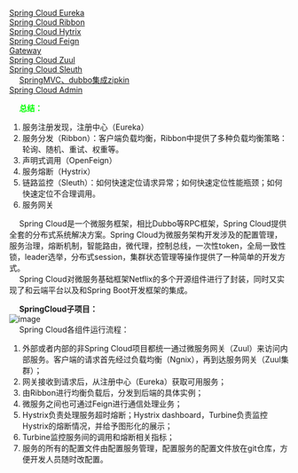 

[Spring Cloud Eureka](/docs/microService/SpringCloudNetflix/Eureka.md)  
[Spring Cloud Ribbon](/docs/microService/SpringCloudNetflix/Ribbon.md)  
[Spring Cloud Hytrix](/docs/microService/SpringCloudNetflix/Hytrix.md)  
[Spring Cloud Feign](/docs/microService/SpringCloudNetflix/Feign.md)  
[Gateway](/docs/microService/microservices/Gateway.md)  
[Spring Cloud Zuul](/docs/microService/SpringCloudNetflix/Zuul.md)  
[Spring Cloud Sleuth](/docs/microService/SpringCloudNetflix/Sleuth.md)  
&emsp; [SpringMVC、dubbo集成zipkin](/docs/microService/SpringCloudNetflix/zipkin.md)  
[Spring Cloud Admin](/docs/microService/SpringCloudNetflix/SpringBootAdmin.md)  
<!-- 
[Spring Cloud Config]  
[Spring Cloud Bus]  
[Spring Cloud Security]  
-->

<!-- 
Spring CLoud系列
https://mp.weixin.qq.com/mp/appmsgalbum?__biz=MzkwMzE3MDY0Ng==&action=getalbum&album_id=1571227588654645250&scene=173&from_msgid=2247486840&from_itemidx=1&count=3#wechat_redirect
-->

&emsp; **<font color = "lime">总结：</font>**  
1. 服务注册发现，注册中心（Eureka）  
2. 服务分发（Ribbon）：客户端负载均衡，Ribbon中提供了多种负载均衡策略：轮询、随机、重试、权重等。  
3. 声明式调用（OpenFeign）
3. 服务熔断（Hystrix）  
4. 链路监控（Sleuth）：如何快速定位请求异常；如何快速定位性能瓶颈；如何快速定位不合理调用。  
5. 服务网关


&emsp; Spring Cloud是一个微服务框架，相比Dubbo等RPC框架，Spring Cloud提供全套的分布式系统解决方案。Spring Cloud为微服务架构开发涉及的配置管理，服务治理，熔断机制，智能路由，微代理，控制总线，一次性token，全局一致性锁，leader选举，分布式session，集群状态管理等操作提供了一种简单的开发方式。   
&emsp; Spring Cloud对微服务基础框架Netflix的多个开源组件进行了封装，同时又实现了和云端平台以及和Spring Boot开发框架的集成。   

&emsp; **SpringCloud子项目：**  
![image](https://gitee.com/wt1814/pic-host/raw/master/images/microService/SpringCloudNetflix/cloud-27.png)  
&emsp; Spring Cloud各组件运行流程：  
1. 外部或者内部的非Spring Cloud项目都统一通过微服务网关（Zuul）来访问内部服务。客户端的请求首先经过负载均衡（Ngnix），再到达服务网关（Zuul集群）；  
2. 网关接收到请求后，从注册中心（Eureka）获取可用服务；  
3. 由Ribbon进行均衡负载后，分发到后端的具体实例；  
4. 微服务之间也可通过Feign进行通信处理业务；  
5. Hystrix负责处理服务超时熔断；Hystrix dashboard，Turbine负责监控Hystrix的熔断情况，并给予图形化的展示；  
6. Turbine监控服务间的调用和熔断相关指标；  
7. 服务的所有的配置文件由配置服务管理，配置服务的配置文件放在git仓库，方便开发人员随时改配置。  

  
